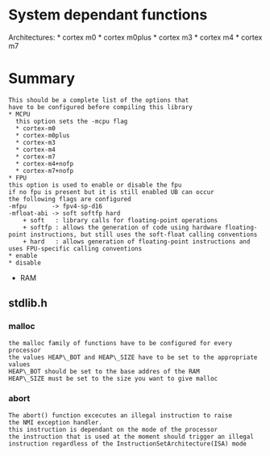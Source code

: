 # System dependant functions

Architectures:
    * cortex m0
    * cortex m0plus
    * cortex m3
    * cortex m4
    * cortex m7
# Summary
    This should be a complete list of the options that
    have to be configured before compiling this library
    * MCPU
      this option sets the -mcpu flag
      * cortex-m0
      * cortex-m0plus
      * cortex-m3
      * cortex-m4
      * cortex-m7
      * cortex-m4+nofp
      * cortex-m7+nofp
    * FPU
    this option is used to enable or disable the fpu
    if no fpu is present but it is still enabled UB can occur
    the following flags are configured
    -mfpu       -> fpv4-sp-d16
    -mfloat-abi -> soft softfp hard
        + soft   : library calls for floating-point operations
        + softfp : allows the generation of code using hardware floating-point instructions, but still uses the soft-float calling conventions
        + hard   : allows generation of floating-point instructions and uses FPU-specific calling conventions
    * enable
    * disable
  * RAM
## stdlib.h
### malloc
    the malloc family of functions have to be configured for every processor
    the values HEAP\_BOT and HEAP\_SIZE have to be set to the appropriate values
    HEAP\_BOT should be set to the base addres of the RAM
    HEAP\_SIZE must be set to the size you want to give malloc
### abort
    The abort() function excecutes an illegal instruction to raise
    the NMI exception handler.
    this instruction is dependant on the mode of the processor
    the instruction that is used at the moment should trigger an illegal
    instruction regardless of the InstructionSetArchitecture(ISA) mode

